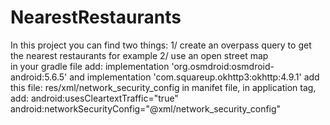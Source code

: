 # NearestRestaurants
In this project you can find two things: 
1/ create an overpass query to get the nearest restaurants for example 
2/ use an open street map    
      in your gradle file add:
  implementation 'org.osmdroid:osmdroid-android:5.6.5'  and
  implementation 'com.squareup.okhttp3:okhttp:4.9.1'
     add this file: res/xml/network_security_config
     in manifet file, in application tag, add:
        android:usesCleartextTraffic="true"
        android:networkSecurityConfig="@xml/network_security_config"
      
